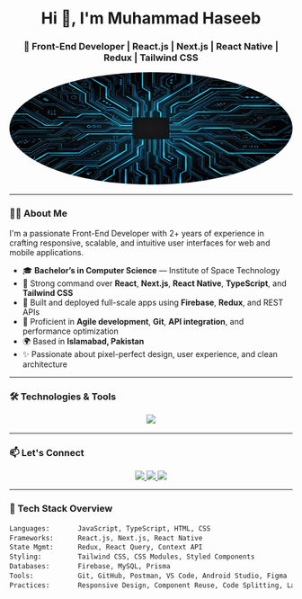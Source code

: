 <h1 align="center">Hi 👋, I'm Muhammad Haseeb</h1>
<h3 align="center">🚀 Front-End Developer | React.js | Next.js | React Native | Redux | Tailwind CSS</h3>

<p align="center">
  <img src="gitImage.jpg" width="600" height="200" alt="Haseeb Profile" style="border-radius: 50%;" />
</p>

---

### 🧑‍💻 About Me

I'm a passionate Front-End Developer with 2+ years of experience in crafting responsive, scalable, and intuitive user interfaces for web and mobile applications.

- 🎓 **Bachelor’s in Computer Science** — Institute of Space Technology  
- 🧠 Strong command over **React**, **Next.js**, **React Native**, **TypeScript**, and **Tailwind CSS**  
- 💼 Built and deployed full-scale apps using **Firebase**, **Redux**, and REST APIs  
- 🔁 Proficient in **Agile development**, **Git**, **API integration**, and performance optimization  
- 🌍 Based in **Islamabad, Pakistan**  
- ✨ Passionate about pixel-perfect design, user experience, and clean architecture  

---

### 🛠️ Technologies & Tools

<p align="center">
  <img src="https://skillicons.dev/icons?i=js,ts,react,nextjs,redux,tailwind,reactnative,firebase,git,github,vscode,postman,html,css,prisma,mysql,androidstudio" />
</p>

---


### 📫 Let's Connect

<p align="center">
  <a href="https://www.linkedin.com/in/muhammad-haseeb-43b84b2b4/" target="_blank">
    <img src="https://img.shields.io/badge/LinkedIn-blue?logo=linkedin&style=for-the-badge" />
  </a>
  <a href="mailto:haseebmuhammad193@gmail.com" target="_blank">
    <img src="https://img.shields.io/badge/Gmail-red?logo=gmail&style=for-the-badge" />
  </a>
  <a href="https://github.com/Muhammad-HaseebS" target="_blank">
    <img src="https://img.shields.io/badge/GitHub-black?logo=github&style=for-the-badge" />
  </a>
</p>

---

### 🚀 Tech Stack Overview

```txt
Languages:       JavaScript, TypeScript, HTML, CSS
Frameworks:      React.js, Next.js, React Native
State Mgmt:      Redux, React Query, Context API
Styling:         Tailwind CSS, CSS Modules, Styled Components
Databases:       Firebase, MySQL, Prisma
Tools:           Git, GitHub, Postman, VS Code, Android Studio, Figma
Practices:       Responsive Design, Component Reuse, Code Splitting, Lazy Loading
